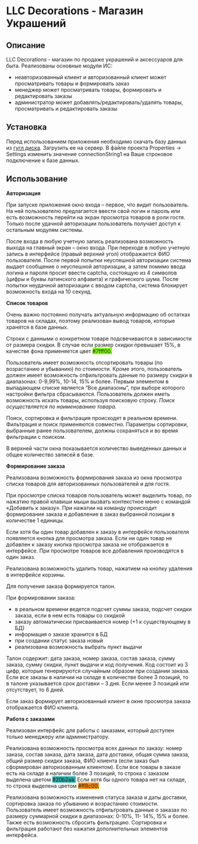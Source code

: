 # LLC Decorations - Магазин Украшений

## Описание
LLC Decorations - магазин по продаже украшений и аксессуаров для быта.
Реализованы основные модули ИС:
* неавторизованный клиент и авторизованный клиент может просматривать товары и формировать заказ
* менеджер может просматривать товары, формировать и редактировать заказы
* администратор может добавлять/редактировать/удалять товары, просматривать и редактировать заказы

## Установка
Перед использованием приложения необходимо скачать базу данных из [гугл диска](https://drive.google.com/file/d/1AcC5lIZn4r7QzgId1cFXC6KxVkoUmt5R/view?usp=sharing).
Загрузить ее на сервер.
В файле проекта Properties -> Settings изменить значение connectionString1 на Ваше строковое подключение к базе данных.

## Использование
**Авторизация**

При запуске приложения окно входа – первое, что видит пользователь. 
На ней пользователю предлагается ввести свой логин и пароль или есть возможность перейти на экран просмотра товаров в роли гостя.
Только после удачной авторизации пользователь получает доступ к остальным модулям системы.

После входа в любую учетную запись реализована возможность выхода на главный экран – окно входа. 
При переходе в любую учетную запись в интерфейсе (правый верхний угол) отображается ФИО пользователя.
После первой попытки неуспешной авторизации система выдает сообщение о неуспешной авторизации, 
а затем помимо ввода логина и пароля просит ввести captcha, состоящую из 4 символов (цифры и буквы латинского алфавита) и графического шума.
После попытки неудачной авторизации с вводом captcha, система блокирует возможность входа на 10 секунд.

**Список товаров**

Очень важно постоянно получать актуальную информацию об остатках товаров на складах, поэтому реализован вывод товаров, 
которые хранятся в базе данных.

Строки с данными о конкретном товаре подсвечиваются в зависимости от размера скидки. 
В случае если размер скидки превышает 15%, в качестве фона применяется цвет <span style="background-color:#7fff00">#7fff00.</span>

Пользователь имеет возможность отсортировать товары (по возрастанию и убыванию) по стоимости.
Кроме этого, пользователь должен имеет возможность отфильтровать данные по размеру скидки в диапазонах: 0-9,99%, 10-14, 15% и более. 
Первым элементом в выпадающем списке является “Все диапазоны”, при выборе которого настройки фильтра сбрасываются.
Пользователь должен иметь возможность искать товары, используя поисковую строку. *Поиск осуществляется по наименованию товара.*

Поиск, сортировка и фильтрация происходят в реальном времени. Фильтрация и поиск применяются совместно. Параметры сортировки, выбранные ранее пользователем, должны сохраняться и во время фильтрации с поиском.

В верхней части окна показывается количество выведенных данных и общее количество записей в базе.

**Формирование заказа**

Реализована возможность формирования заказа из окна просмотра списка товаров для авторизованных пользователей и для гостя.

При просмотре списка товаров пользователь может выделить товар, по нажатию правой клавиши мыши вызвать контекстное меню с командой «Добавить к заказу». 
При нажатии на команду происходит формирование заказа и добавление в заказ выбранной позиции в количестве 1 единицы.

Если хотя бы один товар добавлен к заказу в интерфейсе пользователя появляется кнопка для просмотра заказа.
Если ни один товар не добавлен к заказу кнопка просмотра заказа не отображается в интерфейсе.
При просмотре товаров все добавления производятся в один заказ.

Реализована возможность удалить товар, нажатием на кнопку удаления в интерфейсе корзины.

Для получения заказа формируется талон.

При формировании заказа:
* в реальном времени ведется подсчет суммы заказа, подсчет скидки заказа, если в нем есть товары со скидкой
* заказу автоматически присваивается номер (+1 к существующему в БД)
* информация о заказе хранится в БД
* при создании статус заказа новый
* реализована возможность выбрать пункт выдачи

Талон содержит: дата заказа, номер заказа, состав заказа, сумму заказа, сумму скидки, пункт выдачи и код получения. 
Код состоит из 3 цифр, которые генерируются случайным образом при создании заказа. 
Если все заказы в наличии на складе в количестве более 3 позиций, то в талоне указывается срок доставки – 3 дня. 
Если менее 3 позиций или отсутствует, то 6 дней.

Если заказ формирует авторизованный клиент в окне просмотра заказа отображается ФИО клиента.

**Работа с заказами**

Реализован интерфейс для работы с заказами, который доступен только менеджеру или администратору.

Реализована возможность просмотра всех данных по заказу: номер заказа, состав заказа, дата заказа, дата доставки, общая сумма заказа, общий размер скидки заказа, ФИО клиента (если заказ был сформирован авторизованным клиентом).
Если все товары в заказе есть на складе в наличии более 3 позиций, то строка с заказом выделена цветом <span style="background-color:#20b2aa">#20b2aa.</span>
Если хотя бы одного товара нет на складе, то строка выделена цветом <span style="background-color:#ff8c00">#ff8c00.</span>

Реализована возможность изменения статуса заказа и даты доставки, сортировка заказа по убыванию и возрастанию стоимости. 
Пользователь имеет возможность отфильтровать данные о заказах по размеру суммарной скидки в диапазонах: 0-10%, 11-
14%, 15% и более. Также есть возможность сбросить фильтрацию.
Сортировка и фильтрация работают без нажатия дополнительных элементов интерфейса.
